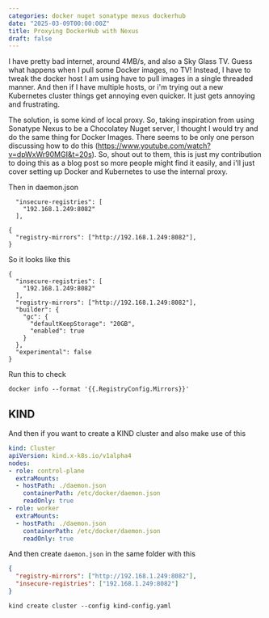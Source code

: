 ```yaml
---
categories: docker nuget sonatype mexus dockerhub
date: "2025-03-09T00:00:00Z"
title: Proxying DockerHub with Nexus
draft: false
---
```


I have pretty bad internet, around 4MB/s, and also a Sky Glass TV. Guess what happens when I pull some Docker images, no TV! Instead, I have to tweak the docker host I am using have to pull images in a single threaded manner. And then if I have multiple hosts, or i'm trying out a new Kubernetes cluster things get annoying even quicker. It just gets annoying and frustrating.

The solution, is some kind of local proxy. So, taking inspiration from using Sonatype Nexus to be a Chocolatey Nuget server, I thought I would try and do the same thing for Docker Images. There seems to be only one person discussing how to do this (https://www.youtube.com/watch?v=dpWxWr90MGI&t=20s). So, shout out to them, this is just my contribution to doing this as a blog post so more people might find it easily, and i'll just cover setting up Docker and Kubernetes to use the internal proxy.



Then in daemon.json

```
  "insecure-registries": [
    "192.168.1.249:8082"
  ],
```


```
{
  "registry-mirrors": ["http://192.168.1.249:8082"],
}
```

So it looks like this


```
{
  "insecure-registries": [
    "192.168.1.249:8082"
  ],
  "registry-mirrors": ["http://192.168.1.249:8082"],
  "builder": {
    "gc": {
      "defaultKeepStorage": "20GB",
      "enabled": true
    }
  },
  "experimental": false
}
```


Run this to check

```
docker info --format '{{.RegistryConfig.Mirrors}}'
```

## KIND

And then if you want to create a KIND cluster and also make use of this

```yaml
kind: Cluster
apiVersion: kind.x-k8s.io/v1alpha4
nodes:
- role: control-plane
  extraMounts:
  - hostPath: ./daemon.json
    containerPath: /etc/docker/daemon.json
    readOnly: true
- role: worker
  extraMounts:
  - hostPath: ./daemon.json
    containerPath: /etc/docker/daemon.json
    readOnly: true
```

And then create `daemon.json` in the same folder with this


```json
{
  "registry-mirrors": ["http://192.168.1.249:8082"],
  "insecure-registries": ["192.168.1.249:8082"]
}
```


```
kind create cluster --config kind-config.yaml
```